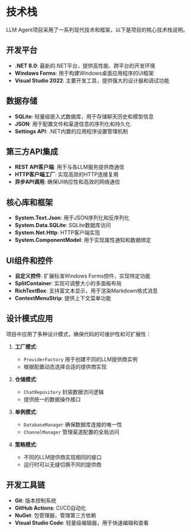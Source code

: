 # 技术栈

LLM Agent项目采用了一系列现代技术和框架，以下是项目的核心技术栈说明。

## 开发平台

- **.NET 8.0**: 最新的.NET平台，提供高性能、跨平台的开发环境
- **Windows Forms**: 用于构建Windows桌面应用程序的UI框架
- **Visual Studio 2022**: 主要开发工具，提供强大的设计器和调试功能

## 数据存储

- **SQLite**: 轻量级嵌入式数据库，用于存储聊天历史和模型信息
- **JSON**: 用于配置文件和渠道信息的序列化和持久化
- **Settings API**: .NET内置的应用程序设置管理机制

## 第三方API集成

- **REST API客户端**: 用于与各LLM服务提供商通信
- **HTTP客户端工厂**: 实现高效的HTTP连接复用
- **异步API调用**: 确保UI响应性和高效的网络通信

## 核心库和框架

- **System.Text.Json**: 用于JSON序列化和反序列化
- **System.Data.SQLite**: SQLite数据库访问
- **System.Net.Http**: HTTP客户端实现
- **System.ComponentModel**: 用于实现属性通知和数据绑定

## UI组件和控件

- **自定义控件**: 扩展标准Windows Forms控件，实现特定功能
- **SplitContainer**: 实现可调整大小的多面板布局
- **RichTextBox**: 支持富文本显示，用于渲染Markdown格式消息
- **ContextMenuStrip**: 提供上下文菜单功能

## 设计模式应用

项目中应用了多种设计模式，确保代码的可维护性和可扩展性：

1. **工厂模式**: 
   - `ProviderFactory` 用于创建不同的LLM提供商实例
   - 根据配置动态选择合适的提供商实现

2. **仓储模式**:
   - `ChatRepository` 封装数据访问逻辑
   - 提供统一的数据操作接口

3. **单例模式**:
   - `DatabaseManager` 确保数据库连接的唯一性
   - `ChannelManager` 管理渠道配置的全局访问

4. **策略模式**:
   - 不同的LLM提供商实现相同的接口
   - 运行时可以无缝切换不同的提供商

## 开发工具链

- **Git**: 版本控制系统
- **GitHub Actions**: CI/CD自动化
- **NuGet**: 包管理器，管理第三方依赖
- **Visual Studio Code**: 轻量级编辑器，用于快速编辑和查看 